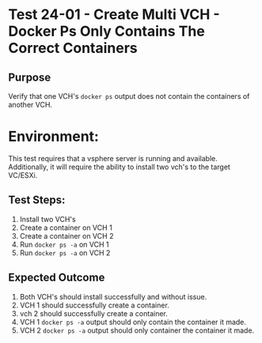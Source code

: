 # Test 24-01 - Create Multi VCH - Docker Ps Only Contains The Correct Containers

## Purpose 
Verify that one VCH's `docker ps` output does not contain the containers of another VCH. 

# Environment: 
This test requires that a vsphere server is running and available. Additionally, it will require the
ability to install two vch's to the target VC/ESXi.

## Test Steps:
1. Install two VCH's 
2. Create a container on VCH 1
3. Create a container on VCH 2
4. Run `docker ps -a` on VCH 1
5. Run `docker ps -a` on VCH 2

## Expected Outcome
1. Both VCH's should install successfully and without issue.
2. VCH 1 should successfully create a container.
3. vch 2 should successfully create a container.
4. VCH 1 `docker ps -a` output should only contain the container it made.
5. VCH 2 `docker ps -a` output should only container the container it made.
